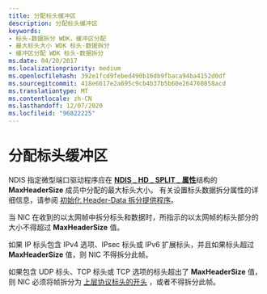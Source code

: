 ```yaml
---
title: 分配标头缓冲区
description: 分配标头缓冲区
keywords:
- 标头-数据拆分 WDK，缓冲区分配
- 最大标头大小 WDK 标头-数据拆分
- 缓冲区分配 WDK 标头-数据拆分
ms.date: 04/20/2017
ms.localizationpriority: medium
ms.openlocfilehash: 392e1fcd9febed490b16db9fbaca94ba4152d0df
ms.sourcegitcommit: 418e6617e2a695c9cb4b37b5b60e264760858acd
ms.translationtype: MT
ms.contentlocale: zh-CN
ms.lasthandoff: 12/07/2020
ms.locfileid: "96822225"
---
```

# <a name="allocating-the-header-buffer"></a>分配标头缓冲区





NDIS 指定微型端口驱动程序应在 [**NDIS \_ HD \_ SPLIT \_ 属性**](/windows-hardware/drivers/ddi/ndis/ns-ndis-_ndis_hd_split_attributes)结构的 **MaxHeaderSize** 成员中分配的最大标头大小。 有关设置标头数据拆分属性的详细信息，请参阅 [初始化 Header-Data 拆分提供程序](initializing-a-header-data-split-provider.md)。

当 NIC 在收到的以太网帧中拆分标头和数据时，所指示的以太网帧的标头部分的大小不得超过 **MaxHeaderSize** 值。

如果 IP 标头包含 IPv4 选项、IPsec 标头或 IPv6 扩展标头，并且如果标头超过 **MaxHeaderSize** 值，则 NIC 不得拆分此帧。

如果包含 UDP 标头、TCP 标头或 TCP 选项的标头超出了 **MaxHeaderSize** 值，则 NIC 必须将帧拆分为 [上层协议标头的开头](splitting-frames-at-the-beginning-of-the-upper-layer-protocol-headers.md) ，或者不得拆分此帧。

 


